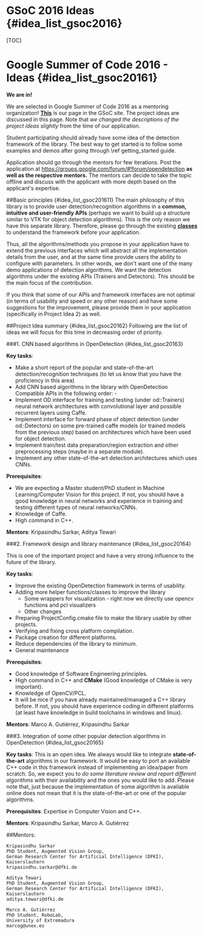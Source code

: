 
GSoC 2016 Ideas {#idea_list_gsoc2016}
====
[TOC]

Google Summer of Code 2016 - Ideas  {#idea_list_gsoc20161}
====

**We are in!**

We are selected in Google Summer of Code 2016 as a mentoring organization! <a href="https://summerofcode.withgoogle.com/organizations/6007728078061568/"><b>This</b></a> is our page in the GSoC site. The project ideas are discussed in this page. Note that *we changed the descriptions of the project ideas slightly* from the time of our application.

Student participating should already have some idea of the detection framework of the library. The best way to get started is to follow some examples and demos after going through \ref getting_started guide.

Application should go through the mentors for few iterations. Post the application at https://groups.google.com/forum/#!forum/opendetection **as well as the respective mentors.** The mentors can decide to take the topic offline and discuss with the applicant with more depth based on the applicant's expertise. 
 
##Basic principles {#idea_list_gsoc201611}
The main philosophy of this library is to provide user detection/recognition algorithms in a **common, intuitive and user-friendly APIs** (perhaps we want to build up a structure similar to VTK for object detection algorithms). This is the only reason we have this separate library. Therefore, please go through the existing <a href="inherits.html"><b>classes</b></a> to understand the framework before your application.
 
 Thus, all the algorithms/methods you propose in your application have to extend the previous interfaces which will abstract all the implementation details from the user, and at the same time provide users the ability to configure with parameters. In other words, we don't want one of the many demo applications of detection algorithms. We want the detection algorithms under the existing APIs (Trainers and Detectors). This should be the main focus of the contribution. 
 
If you think that some of our APIs and framework interfaces are not optimal (in terms of usability and speed or any other reason) and have some suggestions for the improvement, please provide them in your application (specifically in Project Idea 2) as well.
 
##Project Idea summary {#idea_list_gsoc20162}
Following are the list of ideas we will focus for this time in decreasing order of priority.


###1. CNN based algorithms in OpenDetection {#idea_list_gsoc20163}

**Key tasks**: 
* Make a short report of the popular and state-of-the-art detection/recognition techniques (to let us know that you have the proficiency in this area)
* Add CNN based algorithms in the library with OpenDetection Compatible APIs in the following order: - 
* Implement OD interface for training and testing (under od::Trainers) neural network architectures with convolutional layer and possible recurrent layers using Caffe.
* Implement interface for forward phase of object detection (under od::Detectors) on some pre-trained caffe models (or trained models from the previous step) based on architectures which have been used for object detection. 
* Implement train/test data preparation/region extraction and other preprocessing steps (maybe in a separate module).
* Implement any other state-of-the-art detection architectures which uses CNNs.  

**Prerequisites**:

* We are expecting a Master student/PhD student in Machine Learning/Computer Vision for this project. If not, you should have a good knowledge in neural networks and experience in training and testing different types of neural networks/CNNs. 
* Knowledge of Caffe. 
* High command in C++. 

**Mentors**: Kripasindhu Sarkar, Aditya Tewari 

###2. Framework design and library maintenance {#idea_list_gsoc20164}

This is one of the important project and have a very strong influence to the future of the library. 
 
**Key tasks**:  
 * Improve the existing OpenDetection framework in terms of usability.
 * Adding more helper functions/classes to improve the library 
    - Some wrappers for visualization - right now we directly use opencv functions and pcl visualizers
    - Other changes
 * Preparing ProjectConfig.cmake file to make the library usable by other projects. 
 * Verifying and fixing cross platform compilation.
 * Package creation for different platforms.
 * Reduce dependencies of the library to minimum. 
 * General maintenance

**Prerequisites**:
* Good knowledge of Software Engineering principles. 
* High command in C++ and **CMake** (Good knowledge of CMake is very important).
* Knowledge of OpenCV/PCL.
* It will be nice if you have already maintained/managed a C++ library before. If not, you should have experience coding in different platforms (at least have knowledge in build toolchains in windows and linux). 

**Mentors**: Marco A. Gutiérrez, Kripasindhu Sarkar 

###3. Integration of some other popular detection algorithms in OpenDetection {#idea_list_gsoc20165}

**Key tasks**:
This is an open idea. We always would like to integrate **state-of-the-art** algorithms in our framework. It would be easy to port an available C++ code in this framework instead of implementing an idea/paper from scratch. So, we expect you to *do some literature review and report different algorithms* with their availability and the ones you would like to add. Please note that, just because the implementation of some algorithm is available online does not mean that it is the state-of-the-art or one of the popular algorithms. 
 
**Prerequisites**: Expertise in Computer Vision and C++. 

**Mentors**: Kripasindhu Sarkar, Marco A. Gutiérrez 


##Mentors:

    Kripasindhu Sarkar
    PhD Student, Augmented Vision Group, 
    German Research Center for Artificial Intelligence (DFKI), Kaiserslautern
    kripasindhu.sarkar@dfki.de             
    
    Aditya Tewari  
    PhD Student, Augmented Vision Group, 
    German Research Center for Artificial Intelligence (DFKI), Kaiserslautern
    aditya.tewari@dfki.de
    
    Marco A. Gutiérrez    
    PhD Student, RoboLab,
    University of Extremadura
    marcog@unex.es    
    
    